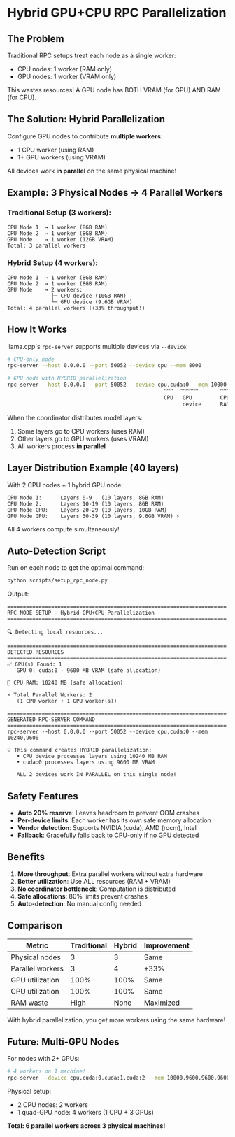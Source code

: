 # Hybrid GPU+CPU RPC Parallelization

## The Problem

Traditional RPC setups treat each node as a single worker:
- CPU nodes: 1 worker (RAM only)
- GPU nodes: 1 worker (VRAM only)

This wastes resources! A GPU node has BOTH VRAM (for GPU) AND RAM (for CPU).

## The Solution: Hybrid Parallelization

Configure GPU nodes to contribute **multiple workers**:
- 1 CPU worker (using RAM)
- 1+ GPU workers (using VRAM)

All devices work **in parallel** on the same physical machine!

## Example: 3 Physical Nodes → 4 Parallel Workers

### Traditional Setup (3 workers):
```
CPU Node 1  → 1 worker (8GB RAM)
CPU Node 2  → 1 worker (8GB RAM)
GPU Node    → 1 worker (12GB VRAM)
Total: 3 parallel workers
```

### Hybrid Setup (4 workers):
```
CPU Node 1  → 1 worker (8GB RAM)
CPU Node 2  → 1 worker (8GB RAM)
GPU Node    → 2 workers:
              ├─ CPU device (10GB RAM)
              └─ GPU device (9.6GB VRAM)
Total: 4 parallel workers (+33% throughput!)
```

## How It Works

llama.cpp's `rpc-server` supports multiple devices via `--device`:

```bash
# CPU-only node
rpc-server --host 0.0.0.0 --port 50052 --device cpu --mem 8000

# GPU node with HYBRID parallelization
rpc-server --host 0.0.0.0 --port 50052 --device cpu,cuda:0 --mem 10000,9600
                                                  ^^^  ^^^^^^       ^^^^^  ^^^^
                                                  CPU   GPU         CPU    GPU
                                                        device      RAM    VRAM
```

When the coordinator distributes model layers:
1. Some layers go to CPU workers (uses RAM)
2. Other layers go to GPU workers (uses VRAM)
3. All workers process **in parallel**

## Layer Distribution Example (40 layers)

With 2 CPU nodes + 1 hybrid GPU node:

```
CPU Node 1:      Layers 0-9   (10 layers, 8GB RAM)
CPU Node 2:      Layers 10-19 (10 layers, 8GB RAM)
GPU Node CPU:    Layers 20-29 (10 layers, 10GB RAM)
GPU Node GPU:    Layers 30-39 (10 layers, 9.6GB VRAM) ⚡
```

All 4 workers compute simultaneously!

## Auto-Detection Script

Run on each node to get the optimal command:

```bash
python scripts/setup_rpc_node.py
```

Output:
```
======================================================================
RPC NODE SETUP - Hybrid GPU+CPU Parallelization
======================================================================

🔍 Detecting local resources...

======================================================================
DETECTED RESOURCES
======================================================================
✅ GPU(s) Found: 1
   GPU 0: cuda:0 - 9600 MB VRAM (safe allocation)

💾 CPU RAM: 10240 MB (safe allocation)

⚡ Total Parallel Workers: 2
   (1 CPU worker + 1 GPU worker(s))

======================================================================
GENERATED RPC-SERVER COMMAND
======================================================================
rpc-server --host 0.0.0.0 --port 50052 --device cpu,cuda:0 --mem 10240,9600

💡 This command creates HYBRID parallelization:
   • CPU device processes layers using 10240 MB RAM
   • cuda:0 processes layers using 9600 MB VRAM

   ALL 2 devices work IN PARALLEL on this single node!
```

## Safety Features

- **Auto 20% reserve**: Leaves headroom to prevent OOM crashes
- **Per-device limits**: Each worker has its own safe memory allocation
- **Vendor detection**: Supports NVIDIA (cuda), AMD (rocm), Intel
- **Fallback**: Gracefully falls back to CPU-only if no GPU detected

## Benefits

1. **More throughput**: Extra parallel workers without extra hardware
2. **Better utilization**: Use ALL resources (RAM + VRAM)
3. **No coordinator bottleneck**: Computation is distributed
4. **Safe allocations**: 80% limits prevent crashes
5. **Auto-detection**: No manual config needed

## Comparison

| Metric | Traditional | Hybrid | Improvement |
|--------|-------------|--------|-------------|
| Physical nodes | 3 | 3 | Same |
| Parallel workers | 3 | 4 | +33% |
| GPU utilization | 100% | 100% | Same |
| CPU utilization | 100% | 100% | Same |
| RAM waste | High | None | Maximized |

With hybrid parallelization, you get more workers using the same hardware!

## Future: Multi-GPU Nodes

For nodes with 2+ GPUs:

```bash
# 4 workers on 1 machine!
rpc-server --device cpu,cuda:0,cuda:1,cuda:2 --mem 10000,9600,9600,9600
```

Physical setup:
- 2 CPU nodes: 2 workers
- 1 quad-GPU node: 4 workers (1 CPU + 3 GPUs)

**Total: 6 parallel workers across 3 physical machines!**
